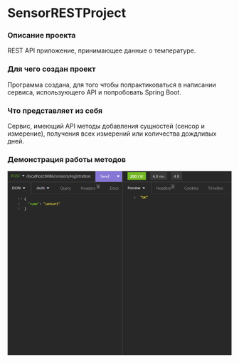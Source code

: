 # SensorRESTProject

### Описание проекта
REST API приложение, принимающее данные о температуре.

### Для чего создан проект
Программа создана, для того чтобы попрактиковаться в написании сервиса, использующего API и попробовать Spring Boot. 

### Что представляет из себя
Сервис, имеющий API методы добавления сущностей (сенсор и измерение), получения всех измерений или количества дождливых дней.

### Демонстрация работы методов
![api-methods-demo](sensprjctdemo.gif)

